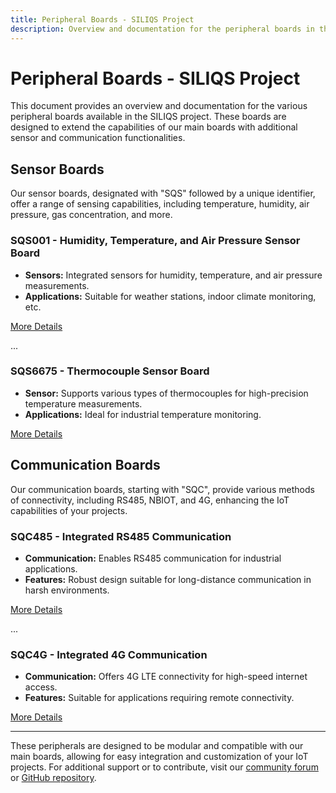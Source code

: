 ```yaml
---
title: Peripheral Boards - SILIQS Project
description: Overview and documentation for the peripheral boards in the SILIQS LPWAN IoT PCB project, including sensor and communication modules.
---
```


# Peripheral Boards - SILIQS Project

This document provides an overview and documentation for the various peripheral boards available in the SILIQS project. These boards are designed to extend the capabilities of our main boards with additional sensor and communication functionalities.

## Sensor Boards

Our sensor boards, designated with "SQS" followed by a unique identifier, offer a range of sensing capabilities, including temperature, humidity, air pressure, gas concentration, and more.

### SQS001 - Humidity, Temperature, and Air Pressure Sensor Board

- **Sensors:** Integrated sensors for humidity, temperature, and air pressure measurements.
- **Applications:** Suitable for weather stations, indoor climate monitoring, etc.

[More Details](./sqs001/readme.md)

...

### SQS6675 - Thermocouple Sensor Board

- **Sensor:** Supports various types of thermocouples for high-precision temperature measurements.
- **Applications:** Ideal for industrial temperature monitoring.

[More Details](./sqs6675/readme.md)

## Communication Boards

Our communication boards, starting with "SQC", provide various methods of connectivity, including RS485, NBIOT, and 4G, enhancing the IoT capabilities of your projects.

### SQC485 - Integrated RS485 Communication

- **Communication:** Enables RS485 communication for industrial applications.
- **Features:** Robust design suitable for long-distance communication in harsh environments.

[More Details](./sqc485/readme.md)

...

### SQC4G - Integrated 4G Communication

- **Communication:** Offers 4G LTE connectivity for high-speed internet access.
- **Features:** Suitable for applications requiring remote connectivity.

[More Details](./sqc4g/readme.md)

---

These peripherals are designed to be modular and compatible with our main boards, allowing for easy integration and customization of your IoT projects. For additional support or to contribute, visit our [community forum](#) or [GitHub repository](#).
